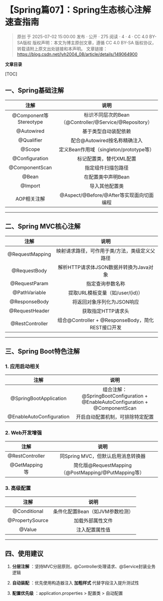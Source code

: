 # 【Spring篇07】：Spring生态核心注解速查指南

> 原创 于 2025-07-02 15:00:00 发布 · 公开 · 275 阅读 · 4 · 4 · CC 4.0 BY-SA版权 版权声明：本文为博主原创文章，遵循 CC 4.0 BY-SA 版权协议，转载请附上原文出处链接和本声明。
> 文章链接：https://blog.csdn.net/lyh2004_08/article/details/149064900

**文章目录**

[TOC]



## 一、Spring基础注解

| 注解 | 说明 |
|:---:|:---:|
| @Component等 Stereotype | 标识不同层次的Bean（@Controller/@Service/@Repository） |
| @Autowired | 基于类型自动装配依赖 |
| @Qualifier | 配合@Autowired按名称精确注入 |
| @Scope | 定义Bean作用域（singleton/prototype等） |
| @Configuration | 标记配置类，替代XML配置 |
| @ComponentScan | 指定组件扫描包路径 |
| @Bean | 在配置类中声明Bean |
| @Import | 导入其他配置类 |
| AOP相关注解 | @Aspect/@Before/@After等实现面向切面编程 |


---

## 二、Spring MVC核心注解

| 注解 | 说明 |
|:---:|:---:|
| @RequestMapping | 映射请求路径，可作用于类/方法，类级定义父路径 |
| @RequestBody | 解析HTTP请求体JSON数据并转换为Java对象 |
| @RequestParam | 指定查询参数名称 |
| @PathVariable | 提取URL模板变量（如/user/{id}） |
| @ResponseBody | 将返回对象序列化为JSON响应 |
| @RequestHeader | 获取指定HTTP请求头 |
| @RestController | 组合@Controller + @ResponseBody，简化REST接口开发 |


---

## 三、Spring Boot特色注解

### 1. 应用启动相关

| 注解 | 说明 |
|:---:|:---:|
| @SpringBootApplication | 组合注解：@SpringBootConfiguration + @EnableAutoConfiguration + @ComponentScan |
| @EnableAutoConfiguration | 开启自动配置机制，可排除特定配置 |


### 2. Web开发增强

| 注解 | 说明 |
|:---:|:---:|
| @RestController | 同Spring MVC，但默认启用消息转换器 |
| @GetMapping等 | 简化版@RequestMapping（@PostMapping/@PutMapping等） |


### 3. 高级配置

| 注解 | 说明 |
|:---:|:---:|
| @Conditional | 条件化配置Bean（如JVM参数检测） |
| @PropertySource | 加载外部属性文件 |
| @Value | 注入配置属性值 |


---

## 四、使用建议

1.  **分层注解** ：坚持MVC分层原则，@Controller处理请求、@Service封装业务逻辑

2.  **自动装配** ：优先使用构造器注入 **加粗样式** 代替字段注入提升测试性

3.  **配置优先级** ：application.properties > 配置类 > 自动配置

